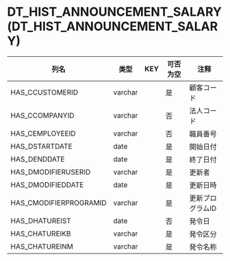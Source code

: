 # DT_HIST_ANNOUNCEMENT_SALARY(DT_HIST_ANNOUNCEMENT_SALARY)
| 列名   | 类型   | KEY  | 可否为空 | 注释   |
| ---- | ---- | ---- | ---- | ---- |
|HAS_CCUSTOMERID|varchar||是|顧客コード|
|HAS_CCOMPANYID|varchar||否|法人コード|
|HAS_CEMPLOYEEID|varchar||否|職員番号|
|HAS_DSTARTDATE|date||是|開始日付|
|HAS_DENDDATE|date||是|終了日付|
|HAS_DMODIFIERUSERID|varchar||是|更新者|
|HAS_DMODIFIEDDATE|date||是|更新日時|
|HAS_CMODIFIERPROGRAMID|varchar||是|更新プログラムID|
|HAS_DHATUREIST|date||否|発令日|
|HAS_CHATUREIKB|varchar||是|発令区分|
|HAS_CHATUREINM|varchar||是|発令名称|
